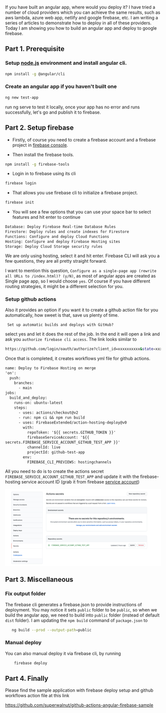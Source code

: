 If you have built an angular app, where would you deploy it? I have tried a number of cloud providers which you can achieve the same results, such as aws lambda, azure web app, netlify and google firebase, etc. I am writing a series of articles to demonstrate how to deploy in all of these providers. Today I am showing you how to build an angular app and deploy to google firebase.

## Part 1. Prerequisite

### Setup [node.js](https://nodejs.org/en/download/) environment and install angular cli.

``` bash
npm install -g @angular/cli
```

### Create an angular app if you haven't built one

``` bash
ng new test-app
```
run ng serve to test it locally, once your app has no error and runs successfully, let's go and publish it to firebase.

## Part 2. Setup firebase

- Firstly, of course you need to create a firebase account and a firebase project in [firebase console](https://console.firebase.google.com/).

- Then install the firebase tools.

``` bash
npm install -g firebase-tools
```

- Login in to firebase using its cli

``` bash
firebase login
```

- That allows you use firebase cli to initialize a firebase project.

``` bash
firebase init
```

- You will see a few options that you can use your space bar to select features and hit enter to continue

```
Database: Deploy Firebase Real-time Database Rules
Firestore: Deploy rules and create indexes for Firestore
Functions: Configure and deploy Cloud Functions
Hosting: Configure and deploy Firebase Hosting sites
Storage: Deploy Cloud Storage security rules
```

We are only using hosting, select it and hit enter. Firebase CLI will ask you a few questions, they are all pretty straight forward. 

I want to mention this question, `Configure as a single-page app (rewrite all URLs to /index.html)? (y/N)`, as most of angular apps are created as Single page app, so I would choose `yes`. Of course if you have different routing strategies, it might be a different selection for you.

### Setup github actions

Also it provides an option if you want it to create a github action file for you automatically, how sweet is that, save us plenty of time.

```
 Set up automatic builds and deploys with GitHub?
```

select yes and let it does the rest of the job. In the end it will open a link and ask you `authorize firebase cli access`. The link looks similar to

``` bash
https://github.com/login/oauth/authorize?client_id=xxxxxxxxxx&state=xxxxxx&redirect_uri=http%3A%2F%2Flocalhost%3A9005&scope=read%3Auser%20repo%20public_repo
```

Once that is completed, it creates workflows yml file for github actions.

```
name: Deploy to Firebase Hosting on merge
'on':
  push:
    branches:
      - main
jobs:
  build_and_deploy:
    runs-on: ubuntu-latest
    steps:
      - uses: actions/checkout@v2
      - run: npm ci && npm run build
      - uses: FirebaseExtended/action-hosting-deploy@v0
        with:
          repoToken: '${{ secrets.GITHUB_TOKEN }}'
          firebaseServiceAccount: '${{ secrets.FIREBASE_SERVICE_ACCOUNT_GITHUB_TEST_APP }}'
          channelId: live
          projectId: github-test-app
        env:
          FIREBASE_CLI_PREVIEWS: hostingchannels
```

All you need to do is to create the actions secret `FIREBASE_SERVICE_ACCOUNT_GITHUB_TEST_APP` and update it with the firebase-hosting service account ID (grab it from firebase [service account](https://console.cloud.google.com/projectselector2/iam-admin/serviceaccounts))

![Actions Secrets](https://github.com/superwalnut/mrkevin.wang/blob/master/images/github-project-secret.png)

## Part 3. Miscellaneous

### Fix output folder

The firebase cli generates a firebase.json to provide instructions of deployment. You may notice it sets `public` folder to be `public`, so when we build the angular app, we need to build into `public` folder (instead of default `dist` folder).
I am updating the `npm build` command of `package.json` to

``` bash
   ng build --prod --output-path=public
```

### Manual deploy

You can also manual deploy it via firebase cli, by running

``` bash
    firebase deploy
```

## Part 4. Finally

Please find the sample application with firebase deploy setup and github workflows action file at this link

https://github.com/superwalnut/github-actions-angular-firebase-sample

